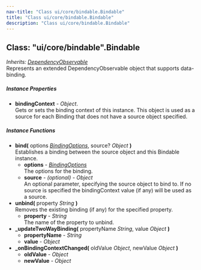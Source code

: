 ```yaml
---
nav-title: "Class ui/core/bindable.Bindable"
title: "Class ui/core/bindable.Bindable"
description: "Class ui/core/bindable.Bindable"
---
```

## Class: "ui/core/bindable".Bindable  
_Inherits:_ [_DependencyObservable_](../../../ui/core/dependency-observable/DependencyObservable.md)  
Represents an extended DependencyObservable object that supports data-binding.

##### Instance Properties
 - **bindingContext** - _Object_.    
  Gets or sets the binding context of this instance. This object is used as a source for each Binding that does not have a source object specified.

##### Instance Functions
 - **bind(** options [_BindingOptions_](../../../ui/core/bindable/BindingOptions.md), source? _Object_ **)**  
     Establishes a binding between the source object and this Bindable instance.
   - **options** - [_BindingOptions_](../../../ui/core/bindable/BindingOptions.md)  
     The options for the binding.
   - **source** - _(optional)_ - _Object_  
     An optional parameter, specifying the source object to bind to. If no source is specified the bindingContext value (if any) will be used as a source.
 - **unbind(** property _String_ **)**  
     Removes the existing binding (if any) for the specified property.
   - **property** - _String_  
     The name of the property to unbind.
 - **_updateTwoWayBinding(** propertyName _String_, value _Object_ **)**
   - **propertyName** - _String_
   - **value** - _Object_
 - **_onBindingContextChanged(** oldValue _Object_, newValue _Object_ **)**
   - **oldValue** - _Object_
   - **newValue** - _Object_